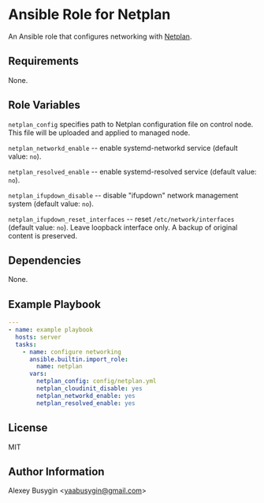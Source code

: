 Ansible Role for Netplan
========================

An Ansible role that configures networking with [Netplan][Home].

[Home]: https://netplan.io/

Requirements
------------

None.

Role Variables
--------------

`netplan_config` specifies path to Netplan configuration file on control node.
This file will be uploaded and applied to managed node.

`netplan_networkd_enable` -- enable systemd-networkd service
(default value: `no`).

`netplan_resolved_enable` -- enable systemd-resolved service
(default value: `no`).

`netplan_ifupdown_disable` -- disable "ifupdown" network management system
(default value: `no`).

`netplan_ifupdown_reset_interfaces` -- reset `/etc/network/interfaces`
(default value: `no`). Leave loopback interface only. A backup of original
content is preserved.

Dependencies
------------

None.

Example Playbook
----------------

```yaml
---
- name: example playbook
  hosts: server
  tasks:
    - name: configure networking
      ansible.builtin.import_role:
        name: netplan
      vars:
        netplan_config: config/netplan.yml
        netplan_cloudinit_disable: yes
        netplan_networkd_enable: yes
        netplan_resolved_enable: yes
```

License
-------

MIT

Author Information
------------------

Alexey Busygin \<yaabusygin@gmail.com\>
